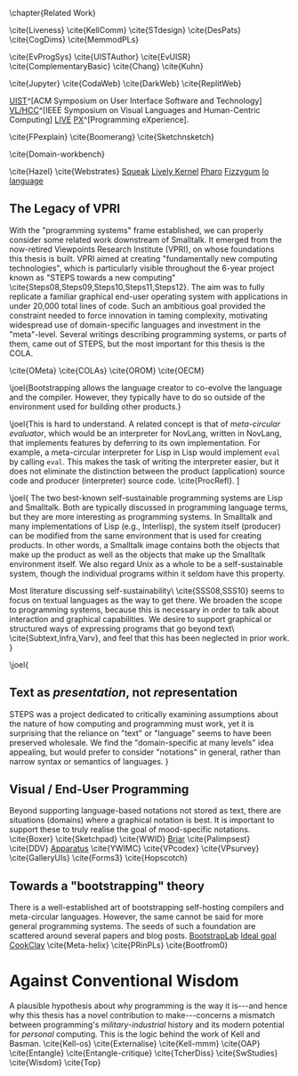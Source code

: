 \chapter{Related Work}

\cite{Liveness}
\cite{KellComm}
\cite{STdesign}
\cite{DesPats}
\cite{CogDims}
\cite{MemmodPLs}

\cite{EvProgSys}
\cite{UISTAuthor}
\cite{EvUISR}
\cite{ComplementaryBasic}
\cite{Chang}
\cite{Kuhn}

\cite{Jupyter}
\cite{CodaWeb}
\cite{DarkWeb}
\cite{ReplitWeb}

[UIST](https://uist.acm.org/)^[ACM Symposium on User Interface Software and Technology]
[VL/HCC](https://conferences.computer.org/VLHCC/)^[IEEE Symposium on Visual Languages and Human-Centric Computing]
[LIVE](https://liveprog.org/)
[PX](https://2021.programming-conference.org/home/px-2021)^[Programming eXperience].

\cite{FPexplain}
\cite{Boomerang}
\cite{Sketchnsketch}

\cite{Domain-workbench}

\cite{Hazel}
\cite{Webstrates}
[Squeak](https://squeak.org/)
[Lively Kernel](https://lively-kernel.org/)
[Pharo](https://pharo.org/)
[Fizzygum](http://fizzygum.org/)
[Io language](https://iolanguage.org)

## The Legacy of VPRI
With the "programming systems" frame established, we can properly consider some related work downstream of Smalltalk. It emerged from the now-retired Viewpoints Research Institute (VPRI), on whose foundations this thesis is built. VPRI aimed at creating "fundamentally new computing technologies", which is particularly visible throughout the 6-year project known as "STEPS towards a new computing" \cite{Steps08,Steps09,Steps10,Steps11,Steps12}. The aim was to fully replicate a familiar graphical end-user operating system with applications in under 20,000 total lines of code. Such an ambitious goal provided the constraint needed to force innovation in taming complexity, motivating widespread use of domain-specific languages and investment in the "meta"-level. Several writings describing programming systems, or parts of them, came out of STEPS, but the most important for this thesis is the COLA.

\cite{OMeta}
\cite{COLAs}
\cite{OROM}
\cite{OECM}

\joel{Bootstrapping allows the language creator to co-evolve the language and the compiler. However, they typically have to do so outside of the environment used for building other products.}

\joel{This is hard to understand.
A related concept is that of *meta-circular evaluator*, which would be an interpreter for NovLang, written in NovLang, that implements features by deferring to its own implementation. For example, a meta-circular interpreter for Lisp in Lisp would implement `eval` by calling `eval`. This makes the task of writing the interpreter easier, but it does not eliminate the distinction between the product (application) source code and producer (interpreter) source code. \cite{ProcRefl}.
]

\joel{
The two best-known self-sustainable programming systems are Lisp and Smalltalk. Both are typically discussed in programming language terms, but they are more interesting as programming systems. In Smalltalk and many implementations of Lisp (e.g., Interlisp), the system itself (producer) can be modified from the same environment that is used for creating products. In other words, a Smalltalk image contains both the objects that make up the product as well as the objects that make up the Smalltalk environment itself. We also regard Unix as a whole to be a self-sustainable system, though the individual programs within it seldom have this property.

Most literature discussing self-sustainability\ \cite{SSS08,SSS10} seems to focus on textual languages as the way to get there. We broaden the scope to programming systems, because this is necessary in order to talk about interaction and graphical capabilities. We desire to support graphical or structured ways of expressing programs that go beyond text\ \cite{Subtext,Infra,Varv}, and feel that this has been neglected in prior work.
}

\joel{
## Text as *presentation*, not *re*presentation
STEPS was a project dedicated to critically examining assumptions about the nature of how computing and programming must work, yet it is surprising that the reliance on "text" or "language" seems to have been preserved wholesale. We find the "domain-specific at many levels" idea appealing, but would prefer to consider "notations" in general, rather than narrow syntax or semantics of languages.
}

## Visual / End-User Programming
Beyond supporting language-based notations not stored as text, there are situations (domains) where a graphical notation is best. It is important to support these to truly realise the goal of mood-specific notations.
\cite{Boxer}
\cite{Sketchpad}
\cite{WWID}
[Briar](https://graphics.cs.wisc.edu/Papers/1994/Gle94/constraints.pdf)
\cite{Palimpsest}
\cite{DDV}
[Apparatus](http://aprt.us/)
\cite{YWIMC}
\cite{VPcodex}
\cite{VPsurvey}
\cite{GalleryUIs}
\cite{Forms3}
\cite{Hopscotch}

## Towards a "bootstrapping" theory
There is a well-established art of bootstrapping self-hosting compilers and meta-circular languages. However, the same cannot be said for more general programming systems. The seeds of such a foundation are scattered around several papers and blog posts.
[BootstrapLab](https://programmingmadecomplicated.wordpress.com/2018/01/18/3-hacking-together-orom-domctrlshiftj/)
[Ideal goal](https://programmingmadecomplicated.wordpress.com/2018/09/13/what-am-i-aiming-for-again/)
[CookClay](https://www.cemetech.net/forum/viewtopic.php?p=270092#270092)
\cite{Meta-helix}
\cite{PRinPLs}
\cite{Bootfrom0}

# Against Conventional Wisdom
A plausible hypothesis about *why* programming is the way it is---and hence why this thesis has a novel contribution to make---concerns a mismatch between programming's *military-industrial* history and its modern potential for *personal* computing. This is the logic behind the work of Kell and Basman.
\cite{Kell-os}
\cite{Externalise}
\cite{Kell-mmm}
\cite{OAP}
\cite{Entangle}
\cite{Entangle-critique}
\cite{TcherDiss}
\cite{SwStudies}
\cite{Wisdom}
\cite{Top}

